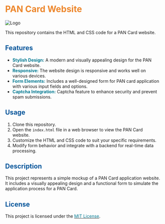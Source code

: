 # <span style="color:#ED872D">PAN Card Website</span>
![Logo](https://s3.ap-south-1.amazonaws.com/rzp-prod-merchant-assets/payment-link/description/nsdl%20-%20copy_gurbadb9hiz5pk)



This repository contains the HTML and CSS code for a PAN Card website.

## <span style="color:#00559a">Features</span>

- **<span style="color:#037991">Stylish Design:</span>** A modern and visually appealing design for the PAN Card website.
- **<span style="color:#037991">Responsive:</span>** The website design is responsive and works well on various devices.
- **<span style="color:#037991">Form Elements:</span>** Includes a well-designed form for PAN card application with various input fields and options.
- **<span style="color:#037991">Captcha Integration:</span>** Captcha feature to enhance security and prevent spam submissions.

## <span style="color:#00559a">Usage</span>

1. Clone this repository.
2. Open the `index.html` file in a web browser to view the PAN Card website.
3. Customize the HTML and CSS code to suit your specific requirements.
4. Modify form behavior and integrate with a backend for real-time data processing.

## <span style="color:#00559a">Description</span>

This project represents a simple mockup of a PAN Card application website. It includes a visually appealing design and a functional form to simulate the application process for a PAN Card.

## <span style="color:#00559a">License</span>

This project is licensed under the [<span style="color:#037991">MIT License</span>](LICENSE).

